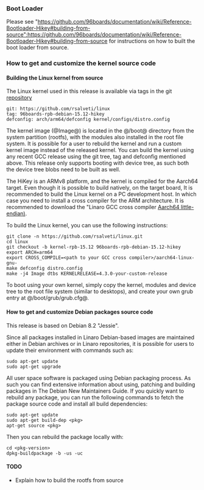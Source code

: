 ### Boot Loader

Please see "https://github.com/96boards/documentation/wiki/Reference-Bootloader-Hikey#building-from-source":https://github.com/96boards/documentation/wiki/Reference-Bootloader-Hikey#building-from-source for instructions on how to built the boot loader from source.

### How to get and customize the kernel source code

#### Building the Linux kernel from source

The Linux kernel used in this release is available via tags in the git [repository](https://github.com/rsalveti/linux)

```shell
git: https://github.com/rsalveti/linux
tag: 96boards-rpb-debian-15.12-hikey
defconfig: arch/arm64/defconfig kernel/configs/distro.config
```

The kernel image (@Image@) is located in the @/boot@ directory from the system partition (rootfs), with the modules also installed in the root file system. It is possible for a user to rebuild the kernel and run a custom kernel image instead of the released kernel. You can build the kernel using any recent GCC release using the git tree, tag and defconfig mentioned above. This release only supports booting with device tree, as such both the device tree blobs need to be built as well.

The HiKey is an ARMv8 platform, and the kernel is compiled for the Aarch64 target. Even though it is possible to build natively, on the target board, It is recommended to build the Linux kernel on a PC development host. In which case you need to install a cross compiler for the ARM architecture. It is recommended to download the "Linaro GCC cross compiler [Aarch64 little-endian)](http://releases.linaro.org/14.11/components/toolchain/binaries/aarch64-linux-gnu/gcc-linaro-4.9-2014.11-x86_64_aarch64-linux-gnu.tar.xz).

To build the Linux kernel, you can use the following instructions:

```shell
git clone -n https://github.com/rsalveti/linux.git
cd linux
git checkout -b kernel-rpb-15.12 96boards-rpb-debian-15.12-hikey
export ARCH=arm64
export CROSS_COMPILE=<path to your GCC cross compiler>/aarch64-linux-gnu-
make defconfig distro.config
make -j4 Image dtbs KERNELRELEASE=4.3.0-your-custom-release
```

To boot using your own kernel, simply copy the kernel, modules and device tree to the root file system (similar to desktops), and create your own grub entry at @/boot/grub/grub.cfg@.

#### How to get and customize Debian packages source code

This release is based on Debian 8.2 "Jessie".

Since all packages installed in Linaro Debian-based images are maintained either in Debian archives or in Linaro repositories, it is possible for users to update their environment with commands such as:

```shell
sudo apt-get update
sudo apt-get upgrade
```

All user space software is packaged using Debian packaging process. As such you can find extensive information about using, patching and building packages in The Debian New Maintainers Guide. If you quickly want to rebuild any package, you can run the following commands to fetch the package source code and install all build dependencies:

```shell
sudo apt-get update
sudo apt-get build-dep <pkg>
apt-get source <pkg>
```

Then you can rebuild the package locally with:

```shell
cd <pkg-version>
dpkg-buildpackage -b -us -uc
```

#### TODO

* Explain how to build the rootfs from source